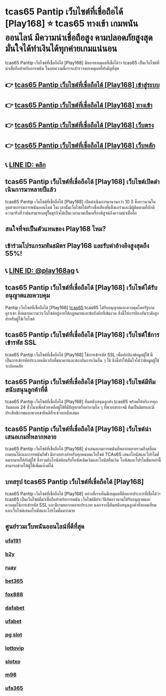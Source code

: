 
# tcas65 Pantip เว็บไซต์ที่เชื่อถือได้ [Play168] ⭐ tcas65 ทางเข้า เกมพนันออนไลน์ มีความน่าเชื่อถือสูง คามปลอดภัยสูงสุด มั่นใจได้ทำเงินได้ทุกค่ายเกมแน่นอน

tcas65 Pantip เว็บไซต์ที่เชื่อถือได้ [Play168] มีหลายเหตุผลที่เชื่อได้ว่า tcas65 เป็นเว็บไซต์ที่น่าเชื่อถือสําหรับการพนัน ในบทความนี้เราจะสํารวจหกเหตุผลที่สําคัญที่สุด

## 👉 [tcas65 Pantip เว็บไซต์ที่เชื่อถือได้ [Play168] เข้าสู่ระบบ](https://bit.ly/3TCj9rY)
## 👉 [tcas65 Pantip เว็บไซต์ที่เชื่อถือได้ [Play168] ทางเข้า](https://bit.ly/3TCj9rY)
## 👉 [tcas65 Pantip เว็บไซต์ที่เชื่อถือได้ [Play168] เว็บตรง](https://bit.ly/3TCj9rY)
## 👉 [tcas65 Pantip เว็บไซต์ที่เชื่อถือได้ [Play168] เว็บหลัก](https://bit.ly/3TCj9rY)
## 📞 [LINE ID: คลิก](https://line.me/R/ti/p/@342mcrfd)

## tcas65 Pantip เว็บไซต์ที่เชื่อถือได้ [Play168] เว็บไซต์เปิดดําเนินการมาหลายปีแล้ว
tcas65 Pantip เว็บไซต์ที่เชื่อถือได้ [Play168] เปิดดําเนินการมานานกว่า 10 ปี ซึ่งยาวนานในอุตสาหกรรมการพนันออนไลน์ ในเวลานั้นเว็บไซต์ได้สร้างชื่อเสียงที่แข็งแกร่งและมีผู้ติดตามที่ภักดี ความจริงที่ว่ามันสามารถอยู่ในธุรกิจได้เป็นเวลานานเป็นเครื่องพิสูจน์ถึงความน่าเชื่อถือ

## สนใจที่จะเป็นตัวแทนของ Play168 ไหม?
## เข้าร่วมโปรแกรมพันธมิตร Play168 และรับค่าอ้างอิงสูงสุดถึง 55%!
## 📞 [LINE ID: @play168ag](https://bit.ly/3RSGiFl) 📞

## tcas65 Pantip เว็บไซต์ที่เชื่อถือได้ [Play168] เว็บไซต์ได้รับอนุญาตและควบคุม
Pantip เว็บไซต์ที่เชื่อถือได้ [Play168] [tcas65](https://atom.io/packages/tcas65) tcas65 ได้รับอนุญาตและควบคุมโดยรัฐบาลคูราเซา ซึ่งหมายความว่าเว็บไซต์อยู่ภายใต้กฎหมายและข้อบังคับที่เข้มงวด สิ่งนี้ให้การป้องกันระดับสูงสําหรับผู้ใช้เว็บไซต์

## tcas65 Pantip เว็บไซต์ที่เชื่อถือได้ [Play168] เว็บไซต์ใช้การเข้ารหัส SSL
tcas65 Pantip เว็บไซต์ที่เชื่อถือได้ [Play168] ใช้การเข้ารหัส SSL เพื่อปกป้องข้อมูลผู้ใช้ นี่เป็นการเข้ารหัสประเภทเดียวกับที่ธนาคารและสถาบันการเงินอื่น ๆ ใช้ สิ่งนี้ทําให้มั่นใจได้ว่าข้อมูลผู้ใช้จะปลอดภัย

## tcas65 Pantip เว็บไซต์ที่เชื่อถือได้ [Play168] เว็บไซต์มีทีมสนับสนุนลูกค้าที่ดี
tcas65 Pantip เว็บไซต์ที่เชื่อถือได้ [Play168] ทีมสนับสนุนลูกค้า tcas65 พร้อมให้บริการทุกวันตลอด 24 ชั่วโมงเพื่อช่วยเหลือผู้ใช้ที่มีปัญหาหรือคําถามใด ๆ ที่พวกเขาอาจมี ทีมเป็นมิตรและมีประสิทธิภาพและพวกเขายินดีที่จะช่วยเหลือเสมอ

## tcas65 Pantip เว็บไซต์ที่เชื่อถือได้ [Play168] เว็บไซต์นําเสนอเกมที่หลากหลาย
tcas65 Pantip เว็บไซต์ที่เชื่อถือได้ [Play168] นําเสนอเกมการพนันที่หลากหลายรวมถึงสล็อตเกมบนโต๊ะและการพนันกีฬา มีบางอย่างสําหรับทุกคนบนเว็บไซต์
TCAs65 เสนอโบนัสและโปรโมชั่นมากมายให้กับผู้ใช้ ซึ่งรวมถึงโบนัสต้อนรับโบนัสเติมเงินและโบนัสคืนเงิน โบนัสและโปรโมชั่นเหล่านี้สามารถช่วยให้ผู้ใช้เพิ่มแบ๊งค์ได้

## บทสรุป tcas65 Pantip เว็บไซต์ที่เชื่อถือได้ [Play168]
tcas65 Pantip เว็บไซต์ที่เชื่อถือได้ [Play168] อย่างที่เราเห็นมีเหตุผลที่ดีหลายประการที่เชื่อได้ว่า tcas65 เป็นเว็บไซต์ที่น่าเชื่อถือสําหรับการพนัน เว็บไซต์มีประวัติอันยาวนานได้รับอนุญาตและควบคุมใช้การเข้ารหัส SSL และมีเกมหลากหลายประเภท นอกจากนี้ทีมสนับสนุนลูกค้ายังยอดเยี่ยมและเว็บไซต์เสนอโบนัสและโปรโมชั่นมากมาย

## ศูนย์รวมเว็บพนันออนไลน์ที่ดีที่สุด
### [ufa191](https://atom.io/packages/ufa191)
### [b2y](https://atom.io/packages/b2y)
### [ruay](https://atom.io/themes/ruay)
### [bet365](https://atom.io/packages/bet365)
### [fox888](https://atom.io/packages/fox888)
### [dafabet](https://atom.io/packages/dafabet)
### [ufabet](https://atom.io/packages/ufabet)
### [pg slot](https://atom.io/themes/pg%20slot)
### [lottovip](https://atom.io/packages/lottovip)
### [slotxo](https://atom.io/packages/slotxo)
### [m98](https://atom.io/packages/m98)
### [ufa365](https://atom.io/packages/ufa365)